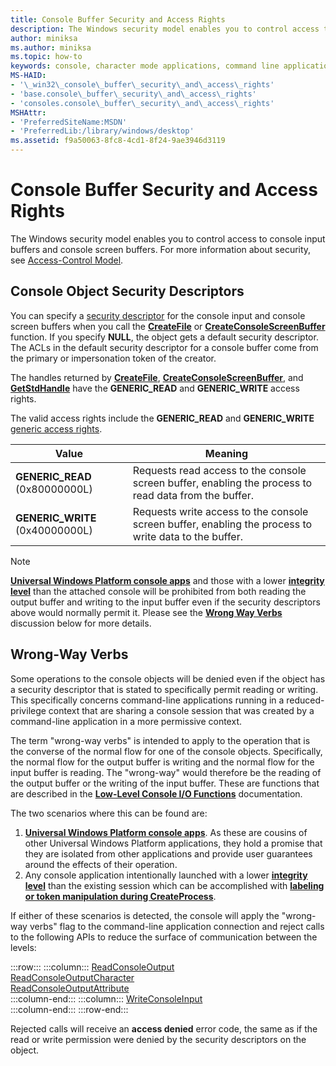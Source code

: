 ```yaml
---
title: Console Buffer Security and Access Rights
description: The Windows security model enables you to control access to console input buffers and console screen buffers. For more information about security, see Access-Control Model.
author: miniksa
ms.author: miniksa
ms.topic: how-to
keywords: console, character mode applications, command line applications, terminal applications, console api
MS-HAID:
- '\_win32\_console\_buffer\_security\_and\_access\_rights'
- 'base.console\_buffer\_security\_and\_access\_rights'
- 'consoles.console\_buffer\_security\_and\_access\_rights'
MSHAttr:
- 'PreferredSiteName:MSDN'
- 'PreferredLib:/library/windows/desktop'
ms.assetid: f9a50063-8fc8-4cd1-8f24-9ae3946d3119
---
```


# Console Buffer Security and Access Rights

The Windows security model enables you to control access to console input buffers and console screen buffers. For more information about security, see [Access-Control Model](/windows/win32/secauthz/access-control-model).

## Console Object Security Descriptors

You can specify a [security descriptor](/windows/win32/secauthz/security-descriptors) for the console input and console screen buffers when you call the [**CreateFile**](/windows/win32/api/fileapi/nf-fileapi-createfilea) or [**CreateConsoleScreenBuffer**](createconsolescreenbuffer.md) function. If you specify **NULL**, the object gets a default security descriptor. The ACLs in the default security descriptor for a console buffer come from the primary or impersonation token of the creator.

The handles returned by [**CreateFile**](/windows/win32/api/fileapi/nf-fileapi-createfilea), [**CreateConsoleScreenBuffer**](createconsolescreenbuffer.md), and [**GetStdHandle**](getstdhandle.md) have the **GENERIC\_READ** and **GENERIC\_WRITE** access rights.

The valid access rights include the **GENERIC\_READ** and **GENERIC\_WRITE** [generic access rights](/windows/win32/secauthz/generic-access-rights).

| Value | Meaning |
|-|-|
| **GENERIC\_READ** (0x80000000L)  | Requests read access to the console screen buffer, enabling the process to read data from the buffer. |
| **GENERIC\_WRITE** (0x40000000L) | Requests write access to the console screen buffer, enabling the process to write data to the buffer. |

> [!NOTE]
> **[Universal Windows Platform console apps](/windows/uwp/launch-resume/console-uwp)** and those with a lower **[integrity level](/windows/win32/secauthz/mandatory-integrity-control)** than the attached console will be prohibited from both reading the output buffer and writing to the input buffer even if the security descriptors above would normally permit it. Please see the **[Wrong Way Verbs](#wrong-way-verbs)** discussion below for more details.

## Wrong-Way Verbs

Some operations to the console objects will be denied even if the object has a security descriptor that is stated to specifically permit reading or writing. This specifically concerns command-line applications running in a reduced-privilege context that are sharing a console session that was created by a command-line application in a more permissive context.

The term "wrong-way verbs" is intended to apply to the operation that is the converse of the normal flow for one of the console objects. Specifically, the normal flow for the output buffer is writing and the normal flow for the input buffer is reading. The "wrong-way" would therefore be the reading of the output buffer or the writing of the input buffer. These are functions that are described in the **[Low-Level Console I/O Functions](low-level-console-i-o.md)** documentation.

The two scenarios where this can be found are:

1. **[Universal Windows Platform console apps](/windows/uwp/launch-resume/console-uwp)**. As these are cousins of other Universal Windows Platform applications, they hold a promise that they are isolated from other applications and provide user guarantees around the effects of their operation.
1. Any console application intentionally launched with a lower **[integrity level](/windows/win32/secauthz/mandatory-integrity-control)** than the existing session which can be accomplished with **[labeling or token manipulation during CreateProcess](/previous-versions/dotnet/articles/bb625960(v=msdn.10))**.

If either of these scenarios is detected, the console will apply the "wrong-way verbs" flag to the command-line application connection and reject calls to the following APIs to reduce the surface of communication between the levels:

:::row:::
    :::column:::
        [ReadConsoleOutput](readconsoleoutput.md)  
        [ReadConsoleOutputCharacter](readconsoleoutputcharacter.md)  
        [ReadConsoleOutputAttribute](readconsoleoutputattribute.md)  
    :::column-end:::
    :::column:::
        [WriteConsoleInput](writeconsoleinput.md)  
    :::column-end:::
:::row-end:::

Rejected calls will receive an **access denied** error code, the same as if the read or write permission were denied by the security descriptors on the object.
